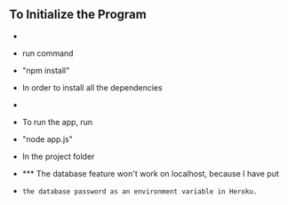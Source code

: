 ## To Initialize the Program
*
* run command
*   "npm install"
*   In order to install all the dependencies
*
* To run the app, run
*   "node app.js"
*   In the project folder

* *** The database feature won't work on localhost, because I have put
*     the database password as an environment variable in Heroku.
